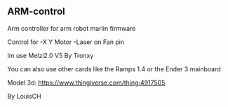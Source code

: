 ## ARM-control
Arm controller for arm robot marlin firmware


Control for
-X Y Motor 
-Laser on Fan pin 

Im use Melzi2.0 V5 By Tronxy 

You can also use other cards like the Ramps 1.4 or the Ender 3 mainboard


Model 3d: https://www.thingiverse.com/thing:4917505

By LouisCH
